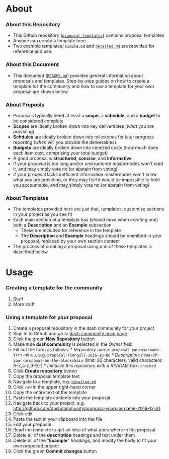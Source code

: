 # About

### About this Repository 
* This Github repository ([`proposal-templates`](https://github.com/dashcommunity/proposal-templates)) contains proposal templates
* Anyone can create a template here 
* Two example templates, `simple.md` and [`detailed.md`](https://github.com/dashcommunity/proposal-templates/blob/master/detailed.md) are provided for reference and use. 

### About this Document
* This document ([`README.md`](https://github.com/dashcommunity/proposal-templates/blob/master/README.md)) provides general information about proposals and templates.  Step-by-step guides on how to create a template for the community and how to use a template for your own proposal are shown below


### About Proposls
* Proposals typically need at least a **scope**, a **schedule**, and a **budget** to be considered complete
 * **Scopes** are ideally broken down into key deliverables (*what* you are providing)
 * **Schdules** are ideally broken down into milestones for later progress reporting (*when* will you provide the deliverables)
 * **Budgets** are ideally broken down into itemized costs (*how* much does each item cost, comprising your total budget)
* A good proposal is **structured**, **concise**, and **informative**
 * if your proposal is too long and/or unstructured masternodes won't read it, and may simply vote no (or abstain from voting)
 * if your proposal lacks sufficient information masternodes won't know what you are providing, or they may feel it would be impossible to hold you accountable, and may simply vote no (or abstain from voting)

### About Templates
* The templates provided here are just that, templates; customize sections in your project as you see fit
* Each main section of a template has (*should have* when *creating* one) both a **Description** and an **Example** subsection 
  * These are included for reference in the template
  * The **Description** and **Example** headings should be ommitted in your proposal, replaced by your own section content
* The process of creating a proposal using one of these templates is described below


# Usage

### Creating a template for the community

1. Stuff
2. More stuff

### Using a template for your proposal

1. Create a proposal repository in the dash community for your project
  1. Sign in to Github and go to [dash community main page](https://github.com/dashcommunity)
  2. Click the green **New Repository** button
  3. Make sure **dashcommunity** is selected in the *Owner* field
  3. Fill out the form as follows:
    * *Repository name*: `proposal-yourusername-YYYY-MM-DD`, e.g. `proposal-riongull-2016-10-06`
    * *Description*: `name-of-your-proposal-on-the-blockchain` (limit: 20 characters, valid characters: A-Z,a-z,0-9,-)
    * *Initialize this repository with a README* box: `checked`
  4. Click **Create repository** button
2. Copy the proposal template text
  1. Navigate to a template, e.g. [`detailed.md`](https://github.com/dashcommunity/proposal-templates/blob/master/detailed.md)
  2. Click `raw` in the upper right-hand corner
  3. Copy the entire text of the template
3. Paste the template contents into your proposal
  1. Navigate back to your project, e.g. http://github.com/dashcommunity/proposal-yourusername-2016-12-31
  2. Click edit
  3. Paste the text in your clipboard into the file 
4. Edit your proposal
  1. Read the templete to get an idea of what goes where in the proposal
  2. Delete all of the **description** headings and text under them
  3. Delete all of the "**Example**" *headings*, and modify the body to fit your own proposed project
  4. Click the green **Commit changes** button
